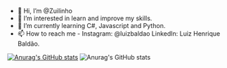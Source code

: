 - 👋 Hi, I’m @Zuilinho
- 👀 I’m interested in learn and improve my skills.
- 🌱 I’m currently learning C#, Javascript and Python.
- 📫 How to reach me - Instagram: @luizbaldao LinkedIn: Luiz Henrique Baldão.

[![Anurag's GitHub stats](https://github-readme-stats.vercel.app/api?username=Zuilinho)](https://github.com/Zuilinho/github-readme-stats)
![Anurag's GitHub stats](https://github-readme-stats.vercel.app/api?username=Zuilinho&show_icons=true&theme=radical)


